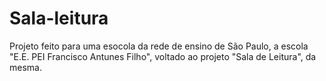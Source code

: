 # Sala-leitura
 Projeto feito para uma esocola da rede de ensino de São Paulo, a escola "E.E. PEI Francisco Antunes Filho", voltado ao projeto "Sala de Leitura", da mesma.
